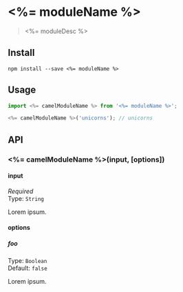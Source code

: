 # <%= moduleName %>

> <%= moduleDesc %>

## Install

    npm install --save <%= moduleName %>

## Usage

```js
import <%= camelModuleName %> from '<%= moduleName %>';

<%= camelModuleName %>('unicorns'); // unicorns
```

## API

### <%= camelModuleName %>(input, [options])

#### input

*Required*  
Type: `String`

Lorem ipsum.

#### options

##### foo

Type: `Boolean`  
Default: `false`

Lorem ipsum.
